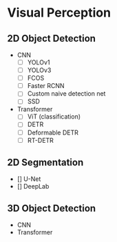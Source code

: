 # Visual Perception

## 2D Object Detection
 
- CNN
  - [ ] YOLOv1
  - [ ] YOLOv3
  - [ ] FCOS
  - [ ] Faster RCNN
  - [ ] Custom naive detection net
  - [ ] SSD
- Transformer
  - [ ] ViT (classification)
  - [ ] DETR
  - [ ] Deformable DETR
  - [ ] RT-DETR

## 2D Segmentation
- [] U-Net
- [] DeepLab

## 3D Object Detection
 
- CNN
- Transformer
  
